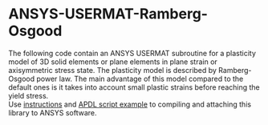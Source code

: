 # ANSYS-USERMAT-Ramberg-Osgood
The following code contain an ANSYS USERMAT subroutine for a plasticity model of 3D solid elements or plane elements in plane strain or axisymmetric stress state.
The plasticity model is described by Ramberg-Osgood power law. The main advantage of this model compared to the default ones is it takes into account small plastic strains before reaching the yield stress.  
Use [instructions](https://github.com/Andrey-Fog/ANSYS-USERMAT-Ramberg-Osgood/blob/main/USERMATDLL/Instructions.md) and [APDL script example](https://github.com/Andrey-Fog/ANSYS-USERMAT-Ramberg-Osgood/blob/main/USERMATDLL/APDL_example.txt) to compiling and attaching this library to ANSYS software.

